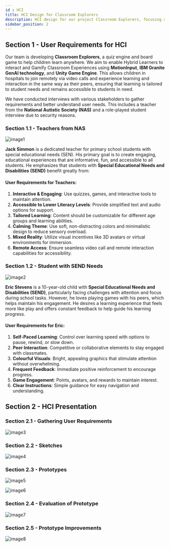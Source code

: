 ```yaml
---
id : HCI
title: HCI Design for Classroom Explorers
description: HCI design for our project Classroom Explorers, focusing on user requirements and design improvements.
sidebar_position: 2
---
```


## Section 1 - User Requirements for HCI

Our team is developing **Classroom Explorers**, a quiz engine and board game to help children learn anywhere. We aim to enable Hybrid Learners to interact and Gamify Classroom Experiences using **MotionInput**, **IBM Granite GenAI technology**, and **Unity Game Engine**. This allows children in hospitals to join remotely via video calls and experience learning and interaction in the same way as their peers, ensuring that learning is tailored to student needs and remains accessible to students in need.

We have conducted interviews with various stakeholders to gather requirements and better understand user needs. This includes a teacher from the **National Autistic Society (NAS)** and a role-played student interview due to security reasons.

### Section 1.1 - Teachers from NAS

![image1](./img/image1.webp)

**Jack Simmon** is a dedicated teacher for primary school students with special educational needs (SEN). His primary goal is to create engaging, educational experiences that are informative, fun, and accessible to all students. He emphasizes that students with **Special Educational Needs and Disabilities (SEND)** benefit greatly from:

#### User Requirements for Teachers:
1. **Interactive & Engaging**: Use quizzes, games, and interactive tools to maintain attention.
2. **Accessible to Lower Literacy Levels**: Provide simplified text and audio options for support.
3. **Tailored Learning**: Content should be customizable for different age groups and learning abilities.
4. **Calming Theme**: Use soft, non-distracting colors and minimalistic design to reduce sensory overload.
5. **Mixed Reality**: Utilize visual incentives like 3D avatars or virtual environments for immersion.
6. **Remote Access**: Ensure seamless video call and remote interaction capabilities for accessibility.

### Section 1.2 - Student with SEND Needs

![image2](./img/image2.webp)

**Eric Stevens** is a 10-year-old child with **Special Educational Needs and Disabilities (SEND)**, particularly facing challenges with attention and focus during school tasks. However, he loves playing games with his peers, which helps maintain his engagement. He desires a learning experience that feels more like play and offers constant feedback to help guide his learning progress.

#### User Requirements for Eric:
1. **Self-Paced Learning**: Control over learning speed with options to pause, rewind, or slow down.
2. **Peer Interaction**: Competitive or collaborative elements to stay engaged with classmates.
3. **Colourful Visuals**: Bright, appealing graphics that stimulate attention without overwhelming.
4. **Frequent Feedback**: Immediate positive reinforcement to encourage progress.
5. **Game Engagement**: Points, avatars, and rewards to maintain interest.
6. **Clear Instructions**: Simple guidance for easy navigation and understanding.

## Section 2 - HCI Presentation

### Section 2.1 - Gathering User Requirements

![image3](./img/image3.webp)

### Section 2.2 - Sketches

![image4](./img/image4.webp)

### Section 2.3 - Prototypes

![image5](./img/image5.webp)

![image6](./img/image6.webp)


### Section 2.4 - Evaluation of Prototype

![image7](./img/image7.webp)

### Section 2.5 - Prototype Improvements

![image8](./img/image8.webp)
